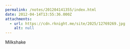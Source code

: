 ```yaml
---
permalink: /notes/201204141355/index.html
date: 2012-04-14T13:55:36.000Z
attachments:
  - url: https://cdn.rknight.me/site/2025/12769269.jpg
    alt: null
---
```


Milkshake
